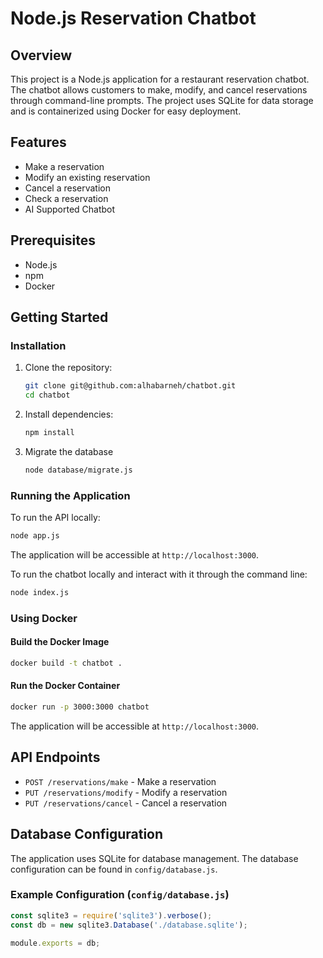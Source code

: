 # Node.js Reservation Chatbot

## Overview

This project is a Node.js application for a restaurant reservation chatbot. The chatbot allows customers to make, modify, and cancel reservations through command-line prompts. The project uses SQLite for data storage and is containerized using Docker for easy deployment.

## Features

- Make a reservation
- Modify an existing reservation
- Cancel a reservation
- Check a reservation
- AI Supported Chatbot

## Prerequisites

- Node.js
- npm
- Docker

## Getting Started

### Installation

1. Clone the repository:

   ```bash
   git clone git@github.com:alhabarneh/chatbot.git
   cd chatbot
   ```

2. Install dependencies:

   ```bash
   npm install
   ```

3. Migrate the database
   ```bash
   node database/migrate.js
   ```

### Running the Application

To run the API locally:

```bash
node app.js
```
The application will be accessible at `http://localhost:3000`.

To run the chatbot locally and interact with it through the command line:
```bash
node index.js
```

### Using Docker

#### Build the Docker Image

```bash
docker build -t chatbot .
```

#### Run the Docker Container

```bash
docker run -p 3000:3000 chatbot
```

The application will be accessible at `http://localhost:3000`.

## API Endpoints

- `POST /reservations/make` - Make a reservation
- `PUT /reservations/modify` - Modify a reservation
- `PUT /reservations/cancel` - Cancel a reservation

## Database Configuration

The application uses SQLite for database management. The database configuration can be found in `config/database.js`.

### Example Configuration (`config/database.js`)

```javascript
const sqlite3 = require('sqlite3').verbose();
const db = new sqlite3.Database('./database.sqlite');

module.exports = db;
```
